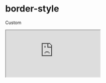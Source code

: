 ---
---

# border-style

Custom

<div class="iframe_code"><iframe src="https://lstyle.larico.net/dist/border-style.css" allowfullscreen></iframe></div>
